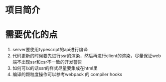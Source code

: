 # 项目简介

# 需要优化的点

1.  server要使用typescript的api进行编译
2.  代码更新的时候要先进行ssr的渲染，然后再进行client的渲染，尽量保证web端不出现ssr和csr不一致的开发警告
3.  如何可以的话ssr的样式尽量要集成在html里
4.  编译的颗粒度操作可以参考webpack 的 compiler hooks